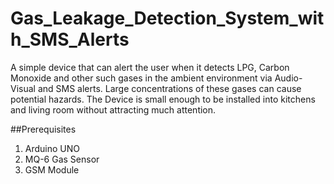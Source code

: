 # Gas_Leakage_Detection_System_with_SMS_Alerts

A simple device that can alert the user when it detects LPG, Carbon Monoxide and other such gases in the ambient environment via Audio-Visual and SMS alerts. Large concentrations of these gases can cause potential hazards. The Device is small enough to be installed into kitchens and living room without attracting much attention.

##Prerequisites
1. Arduino UNO
2. MQ-6 Gas Sensor
3. GSM Module

